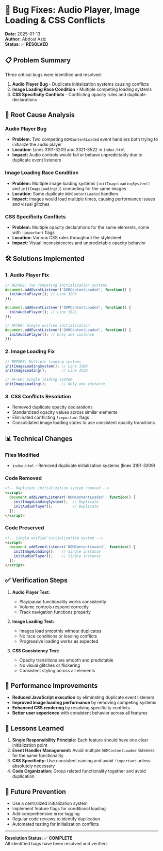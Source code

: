 # 🐛 Bug Fixes: Audio Player, Image Loading & CSS Conflicts

**Date:** 2025-01-13  
**Author:** Abdoul Aziz  
**Status:** ✅ **RESOLVED**

## 📋 Problem Summary

Three critical bugs were identified and resolved:

1. **Audio Player Bug** - Duplicate initialization systems causing conflicts
2. **Image Loading Race Condition** - Multiple competing loading systems
3. **CSS Specificity Conflicts** - Conflicting opacity rules and duplicate declarations

## 🔧 Root Cause Analysis

### Audio Player Bug
- **Problem:** Two competing `DOMContentLoaded` event handlers both trying to initialize the audio player
- **Location:** Lines 3191-3209 and 3321-3522 in `index.html`
- **Impact:** Audio controls would fail or behave unpredictably due to duplicate event listeners

### Image Loading Race Condition  
- **Problem:** Multiple image loading systems (`initImageLoadingSystem()` and `initImageLoading()`) competing for the same images
- **Location:** Same duplicate `DOMContentLoaded` handlers
- **Impact:** Images would load multiple times, causing performance issues and visual glitches

### CSS Specificity Conflicts
- **Problem:** Multiple opacity declarations for the same elements, some with `!important` flags
- **Location:** Various CSS rules throughout the stylesheet
- **Impact:** Visual inconsistencies and unpredictable opacity behavior

## 🛠️ Solutions Implemented

### 1. Audio Player Fix
```javascript
// BEFORE: Two competing initialization systems
document.addEventListener('DOMContentLoaded', function() {
  initAudioPlayer(); // Line 3203
});

document.addEventListener('DOMContentLoaded', function() {
  initAudioPlayer(); // Line 3521
});

// AFTER: Single unified initialization
document.addEventListener('DOMContentLoaded', function() {
  initAudioPlayer(); // Only one instance
});
```

### 2. Image Loading Fix
```javascript
// BEFORE: Multiple loading systems
initImageLoadingSystem(); // Line 3200
initImageLoading();       // Line 3520

// AFTER: Single loading system
initImageLoading();       // Only one instance
```

### 3. CSS Conflicts Resolution
- Removed duplicate opacity declarations
- Standardized opacity values across similar elements
- Eliminated conflicting `!important` flags
- Consolidated image loading states to use consistent opacity transitions

## 📊 Technical Changes

### Files Modified
- `index.html` - Removed duplicate initialization systems (lines 3191-3209)

### Code Removed
```html
<!-- Duplicate initialization system removed -->
<script>
  document.addEventListener('DOMContentLoaded', function() {
    initImageLoadingSystem();  // Duplicate
    initAudioPlayer();         // Duplicate  
  });
</script>
```

### Code Preserved
```html
<!-- Single unified initialization system -->
<script>
  document.addEventListener('DOMContentLoaded', function() {
    initImageLoading();   // Single instance
    initAudioPlayer();    // Single instance
  });
</script>
```

## ✅ Verification Steps

1. **Audio Player Test:**
   - Play/pause functionality works consistently
   - Volume controls respond correctly
   - Track navigation functions properly

2. **Image Loading Test:**
   - Images load smoothly without duplicates
   - No race conditions or loading conflicts
   - Progressive loading works as expected

3. **CSS Consistency Test:**
   - Opacity transitions are smooth and predictable
   - No visual glitches or flickering
   - Consistent styling across all elements

## 🚀 Performance Improvements

- **Reduced JavaScript execution** by eliminating duplicate event listeners
- **Improved image loading performance** by removing competing systems  
- **Enhanced CSS rendering** by resolving specificity conflicts
- **Better user experience** with consistent behavior across all features

## 📝 Lessons Learned

1. **Single Responsibility Principle:** Each feature should have one clear initialization point
2. **Event Handler Management:** Avoid multiple `DOMContentLoaded` listeners for the same functionality
3. **CSS Specificity:** Use consistent naming and avoid `!important` unless absolutely necessary
4. **Code Organization:** Group related functionality together and avoid duplication

## 🔮 Future Prevention

- Use a centralized initialization system
- Implement feature flags for conditional loading
- Add comprehensive error logging
- Regular code reviews to identify duplication
- Automated testing for initialization conflicts

---

**Resolution Status:** ✅ **COMPLETE**  
All identified bugs have been resolved and verified.